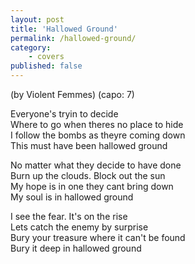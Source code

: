 ```yaml
---
layout: post
title: 'Hallowed Ground'
permalink: /hallowed-ground/
category:
    - covers
published: false
---
```


(by Violent Femmes)
(capo: 7)

Everyone's tryin to decide  
Where to go when theres no place to hide  
I follow the bombs as theyre coming down  
This must have been hallowed ground

No matter what they decide to have done  
Burn up the clouds. Block out the sun  
My hope is in one they cant bring down  
My soul is in hallowed ground

I see the fear. It's on the rise  
Lets catch the enemy by surprise  
Bury your treasure where it can't be found  
Bury it deep in hallowed ground
